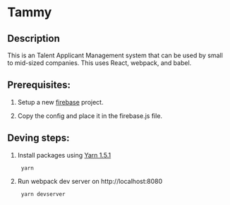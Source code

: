 # Tammy

## Description
This is an Talent Applicant Management system that can be used by small to mid-sized companies.  This uses React, webpack, and babel.


## Prerequisites:

1. Setup a new [firebase](https://console.firebase.google.com/) project.

2. Copy the config and place it in the firebase.js file.

## Deving steps:

1. Install packages using [Yarn 1.5.1](https://github.com/yarnpkg/yarn/releases/tag/v1.5.1)

        yarn

2. Run webpack dev server on http://localhost:8080
        
        yarn devserver